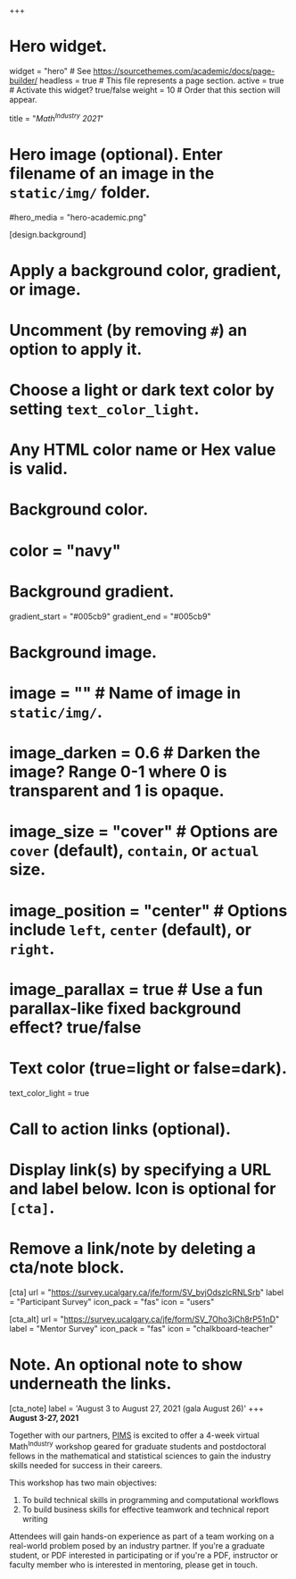 +++
# Hero widget.
widget = "hero"  # See https://sourcethemes.com/academic/docs/page-builder/
headless = true  # This file represents a page section.
active = true  # Activate this widget? true/false
weight = 10  # Order that this section will appear.

title = "<em>Math<sup>Industry</sup> 2021</em>"

# Hero image (optional). Enter filename of an image in the `static/img/` folder.
#hero_media = "hero-academic.png"

[design.background]
  # Apply a background color, gradient, or image.
  #   Uncomment (by removing `#`) an option to apply it.
  #   Choose a light or dark text color by setting `text_color_light`.
  #   Any HTML color name or Hex value is valid.

  # Background color.
  # color = "navy"
  
  # Background gradient.
  gradient_start = "#005cb9"
  gradient_end = "#005cb9"

  # Background image.
  # image = ""  # Name of image in `static/img/`.
  # image_darken = 0.6  # Darken the image? Range 0-1 where 0 is transparent and 1 is opaque.
  # image_size = "cover"  #  Options are `cover` (default), `contain`, or `actual` size.
  # image_position = "center"  # Options include `left`, `center` (default), or `right`.
  # image_parallax = true  # Use a fun parallax-like fixed background effect? true/false
  
  # Text color (true=light or false=dark).
  text_color_light = true

# Call to action links (optional).
#   Display link(s) by specifying a URL and label below. Icon is optional for `[cta]`.
#   Remove a link/note by deleting a cta/note block.
[cta]
  url = "https://survey.ucalgary.ca/jfe/form/SV_bvjOdszlcRNLSrb"
  label = "Participant Survey"
  icon_pack = "fas"
  icon = "users"
  
[cta_alt]
  url = "https://survey.ucalgary.ca/jfe/form/SV_7Oho3jCh8rP51nD"
  label = "Mentor Survey"
  icon_pack = "fas"
  icon = "chalkboard-teacher"

# Note. An optional note to show underneath the links.
[cta_note]
  label = 'August 3 to August 27, 2021 (gala August 26)'
+++
**August 3-27, 2021**

Together with our partners, [PIMS](https://www.pims.math.ca) is excited to offer
a 4-week virtual Math<sup>Industry</sup> workshop geared for graduate students
and postdoctoral fellows in the mathematical and statistical sciences to gain
the industry skills needed for success in their careers.

This workshop has two main objectives:

1. To build technical skills in programming and computational workflows
2. To build business skills for effective teamwork and technical report writing

Attendees will gain hands-on experience as part of a team working on a
real-world problem posed by an industry partner. If you're a graduate student, or
PDF interested in participating or if you're a PDF, instructor or faculty member
who is interested in mentoring, please get in touch.

